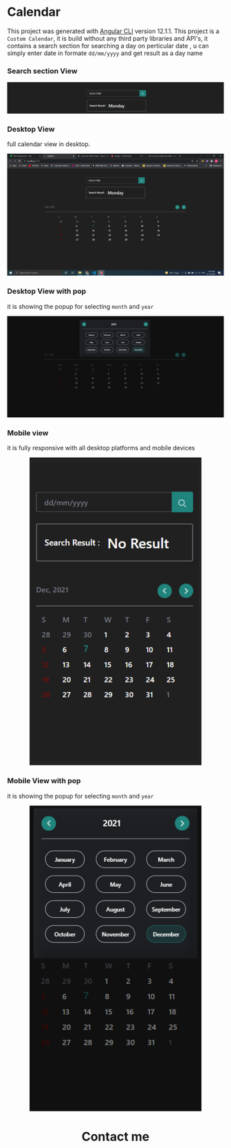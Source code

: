 # Calendar

This project was generated with [Angular CLI](https://github.com/angular/angular-cli) version 12.1.1.
This project is a `Custom Calendar`, it is build without any third party libraries and API's,
it contains a search section for searching a day on perticular date , u can simply enter date in formate `dd/mm/yyyy` and get result as a day name
### Search section View

<div align="center">
<img src="./images/search.png" width="600px"</img> 
</div>

###  Desktop View 
full calendar view in desktop. 

<div align="center">
<img src="./images/desktop-view.png" width="600px"</img> 
</div>

### Desktop View with pop
it is showing the popup for selecting `month` and `year`

<div align="center">
<img src="./images/desktop-with-popup.png" width="600px"</img> 
</div>

### Mobile view 
it is fully responsive with all desktop platforms and mobile devices

<div align="center">
<img src="./images/mobile-view.png" width="400px"</img> 
</div>

### Mobile View with pop
it is showing the popup for selecting `month` and `year`

<div align="center">
<img src="./images/mobile-view-with-popup.png" width="400px"</img> 
</div>




<div align="center">
<h1>Contact me<h1>
</div>
